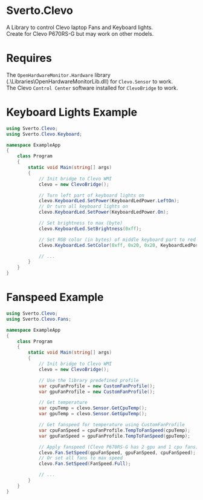# Sverto.Clevo
A Library to control Clevo laptop Fans and Keyboard lights.  
Create for Clevo P670RS-G but may work on other models.

# Requires
The `OpenHardwareMonitor.Hardware` library (.\Libraries\OpenHardwareMonitorLib.dll) for `Clevo.Sensor` to work.  
The Clevo `Control Center` software installed for `ClevoBridge` to work.

# Keyboard Lights Example
```csharp
using Sverto.Clevo;
using Sverto.Clevo.Keyboard;

namespace ExampleApp
{
    class Program
    {
        static void Main(string[] args)
        {
            // Init bridge to Clevo WMI
            clevo = new ClevoBridge();

            // Turn left part of keyboard lights on
            clevo.KeyboardLed.SetPower(KeyboardLedPower.LeftOn);
            // Or turn all keyboard lights on
            clevo.KeyboardLed.SetPower(KeyboardLedPower.On);

            // Set brightness to max (byte)
            clevo.KeyboardLed.SetBrightness(0xff);

            // Set RGB color (in bytes) of middle keyboard part to red
            clevo.KeyboardLed.SetColor(0xff, 0x20, 0x20, KeyboardLedPosition.Middle);

            // ...
        }
    }
}
```

# Fanspeed Example
```csharp
using Sverto.Clevo;
using Sverto.Clevo.Fans;

namespace ExampleApp
{
    class Program
    {
        static void Main(string[] args)
        {
            // Init bridge to Clevo WMI
            clevo = new ClevoBridge();

            // Use the library predefined profile
            var cpuFanProfile = new CustomFanProfile();
            var gpuFanProfile = new CustomFanProfile();

            // Get temperature
            var cpuTemp = clevo.Sensor.GetCpuTemp();
            var gpuTemp = clevo.Sensor.GetGpuTemp();

            // Get fanspeed for temperature using CustomFanProfile
            var cpuFanSpeed = cpuFanProfile.TempToFanSpeed(cpuTemp);
            var gpuFanSpeed = gpuFanProfile.TempToFanSpeed(gpuTemp);

            // Apply fanspeed (Clevo P670RS-G has 2 gpu and 1 cpu fans)
            clevo.Fan.SetSpeed(gpuFanSpeed, gpuFanSpeed, cpuFanSpeed);
            // Or set all fans to max speed
            clevo.Fan.SetSpeed(FanSpeed.Full);

            // ...
        }
    }
}
```
